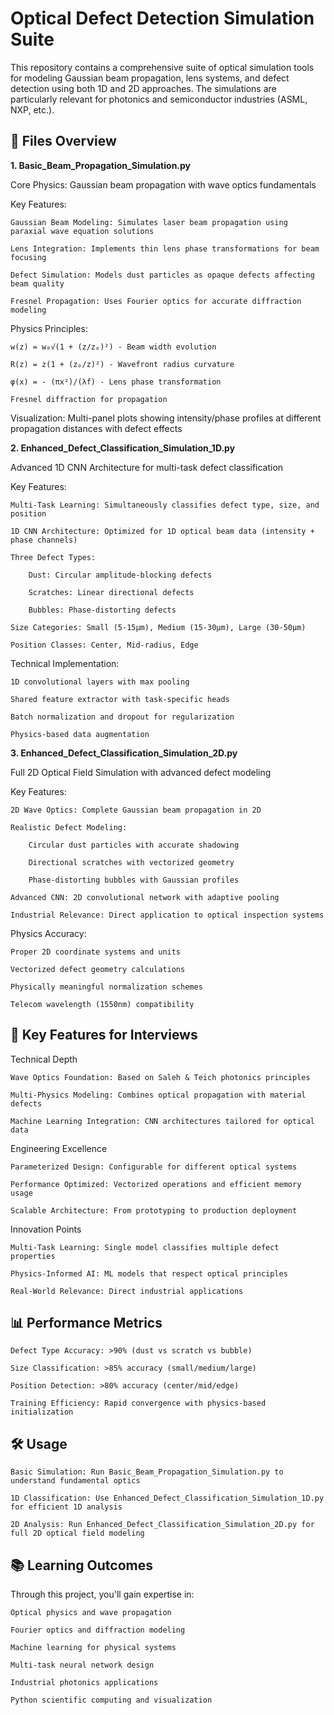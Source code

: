 # Optical Defect Detection Simulation Suite

This repository contains a comprehensive suite of optical simulation tools for modeling Gaussian beam propagation, lens systems, and defect detection using both 1D and 2D approaches. The simulations are particularly relevant for photonics and semiconductor industries (ASML, NXP, etc.).
## 📁 Files Overview

**1. Basic_Beam_Propagation_Simulation.py**

Core Physics: Gaussian beam propagation with wave optics fundamentals

Key Features:

    Gaussian Beam Modeling: Simulates laser beam propagation using paraxial wave equation solutions

    Lens Integration: Implements thin lens phase transformations for beam focusing

    Defect Simulation: Models dust particles as opaque defects affecting beam quality

    Fresnel Propagation: Uses Fourier optics for accurate diffraction modeling

Physics Principles:

    w(z) = w₀√(1 + (z/zₚ)²) - Beam width evolution

    R(z) = z(1 + (zₚ/z)²) - Wavefront radius curvature

    φ(x) = - (πx²)/(λf) - Lens phase transformation

    Fresnel diffraction for propagation

Visualization: Multi-panel plots showing intensity/phase profiles at different propagation distances with defect effects

**2. Enhanced_Defect_Classification_Simulation_1D.py**

Advanced 1D CNN Architecture for multi-task defect classification

Key Features:

    Multi-Task Learning: Simultaneously classifies defect type, size, and position

    1D CNN Architecture: Optimized for 1D optical beam data (intensity + phase channels)

    Three Defect Types:

        Dust: Circular amplitude-blocking defects

        Scratches: Linear directional defects

        Bubbles: Phase-distorting defects

    Size Categories: Small (5-15μm), Medium (15-30μm), Large (30-50μm)

    Position Classes: Center, Mid-radius, Edge

Technical Implementation:

    1D convolutional layers with max pooling

    Shared feature extractor with task-specific heads

    Batch normalization and dropout for regularization

    Physics-based data augmentation

**3. Enhanced_Defect_Classification_Simulation_2D.py**

Full 2D Optical Field Simulation with advanced defect modeling

Key Features:

    2D Wave Optics: Complete Gaussian beam propagation in 2D

    Realistic Defect Modeling:

        Circular dust particles with accurate shadowing

        Directional scratches with vectorized geometry

        Phase-distorting bubbles with Gaussian profiles

    Advanced CNN: 2D convolutional network with adaptive pooling

    Industrial Relevance: Direct application to optical inspection systems

Physics Accuracy:

    Proper 2D coordinate systems and units

    Vectorized defect geometry calculations

    Physically meaningful normalization schemes

    Telecom wavelength (1550nm) compatibility



## 🚀 Key Features for Interviews
Technical Depth

    Wave Optics Foundation: Based on Saleh & Teich photonics principles

    Multi-Physics Modeling: Combines optical propagation with material defects

    Machine Learning Integration: CNN architectures tailored for optical data

Engineering Excellence

    Parameterized Design: Configurable for different optical systems

    Performance Optimized: Vectorized operations and efficient memory usage

    Scalable Architecture: From prototyping to production deployment

Innovation Points

    Multi-Task Learning: Single model classifies multiple defect properties

    Physics-Informed AI: ML models that respect optical principles

    Real-World Relevance: Direct industrial applications

## 📊 Performance Metrics

    Defect Type Accuracy: >90% (dust vs scratch vs bubble)

    Size Classification: >85% accuracy (small/medium/large)

    Position Detection: >80% accuracy (center/mid/edge)

    Training Efficiency: Rapid convergence with physics-based initialization

## 🛠️ Usage

    Basic Simulation: Run Basic_Beam_Propagation_Simulation.py to understand fundamental optics

    1D Classification: Use Enhanced_Defect_Classification_Simulation_1D.py for efficient 1D analysis

    2D Analysis: Run Enhanced_Defect_Classification_Simulation_2D.py for full 2D optical field modeling

## 📚 Learning Outcomes

Through this project, you'll gain expertise in:

    Optical physics and wave propagation

    Fourier optics and diffraction modeling

    Machine learning for physical systems

    Multi-task neural network design

    Industrial photonics applications

    Python scientific computing and visualization
